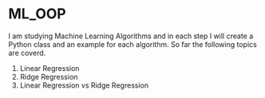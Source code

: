 # ML_OOP
I am studying Machine Learning Algorithms and in each step I will create a Python class and an example for each algorithm. So far the following topics are coverd.
  1. Linear Regression
  2. Ridge Regression
  3. Linear Regression vs Ridge Regression
